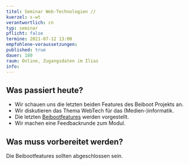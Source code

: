 ```yaml
---
titel: Seminar Web-Technologien // 
kuerzel: s-wt
verantwortlich: cn
typ: seminar
pflicht: false
termine: 2021-07-12 13:00
empfohlene-voraussetzungen: 
published: true
dauer: 180
raum: Online, Zugangsdaten im Ilias
info: 
---
```




## Was passiert heute?

- Wir schauen uns die letzten beiden Features des Beiboot Projekts an.
- Wir diskutieren das Thema WebTech für das (Medien-)informatik.
- Die letzten [Beibootfeatures](https://github.com/mi-classroom/mi-master-wt-beiboot-2021/issues/) werden vorgestellt.
- Wir machen eine Feedbackrunde zum Modul.


## Was muss vorbereitet werden?

Die Beibootfeatures sollten abgeschlossen sein.